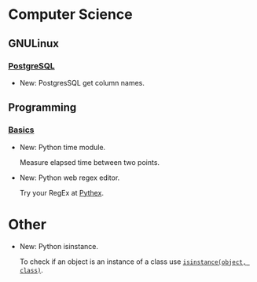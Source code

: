 # Computer Science

## GNULinux

### [PostgreSQL](postgresql.md)

* New: PostgresSQL get column names.

## Programming

### [Basics](python_basics.md)

* New: Python time module.

    Measure elapsed time between two points.


* New: Python web regex editor.

    Try your RegEx at [Pythex](https://pythex.org/).


# Other

* New: Python isinstance.

    To check if an object is an instance of a class use
    [`isinstance(object, class)`](https://docs.python.org/2/library/functions.html#isinstance).
